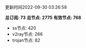 更新时间2022-09-30 03:26:58

**总订阅: 73**
**总节点: 2775**
**有效节点: 768**
- ss节点: 420
- v2ray节点: 266
- trojan节点: 82
